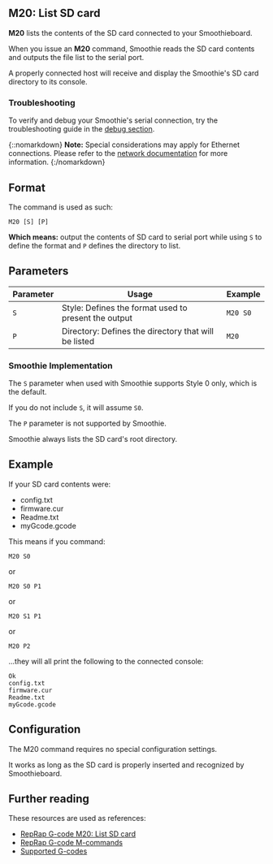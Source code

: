 
## M20: List SD card

**M20** lists the contents of the SD card connected to your Smoothieboard.

When you issue an **M20** command, Smoothie reads the SD card contents and outputs the file list to the serial port.

A properly connected host will receive and display the Smoothie's SD card directory to its console.

### Troubleshooting

To verify and debug your Smoothie's serial connection, try the troubleshooting guide in the [debug section](troubleshooting).

{::nomarkdown}
<sl-alert variant="neutral" open>
  <sl-icon slot="icon" name="info-circle"></sl-icon>
  <strong>Note:</strong> Special considerations may apply for Ethernet connections. Please refer to the <a href="network">network documentation</a> for more information.
</sl-alert>
{:/nomarkdown}

## Format

The command is used as such:

```gcode
M20 [S] [P]
```

**Which means:** output the contents of SD card to serial port while using `S` to define the format and `P` defines the directory to list.

## Parameters

| Parameter | Usage | Example |
| --------- | ----- | ------- |
| `S` | Style: Defines the format used to present the output | `M20 S0` |
| `P` | Directory: Defines the directory that will be listed | `M20` |

### Smoothie Implementation

The `S` parameter when used with Smoothie supports Style 0 only, which is the default.

If you do not include `S`, it will assume `S0`.

The `P` parameter is not supported by Smoothie.

Smoothie always lists the SD card's root directory.

## Example

If your SD card contents were:

- config.txt
- firmware.cur
- Readme.txt
- myGcode.gcode

This means if you command:

```gcode
M20 S0
```

or

```gcode
M20 S0 P1
```

or

```gcode
M20 S1 P1
```

or

```gcode
M20 P2
```

...they will all print the following to the connected console:

```
Ok
config.txt
firmware.cur
Readme.txt
myGcode.gcode
```

## Configuration

The M20 command requires no special configuration settings.

It works as long as the SD card is properly inserted and recognized by Smoothieboard.

## Further reading

These resources are used as references:

- [RepRap G-code M20: List SD card](http://reprap.org/wiki/G-code#M20:_List_SD_card)
- [RepRap G-code M-commands](http://reprap.org/wiki/G-code#M-commands)
- [Supported G-codes](supported-g-codes)
